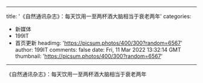 
---
title: '《自然通讯杂志》：每天饮用一至两杯酒大脑相当于衰老两年'
categories: 
 - 新媒体
 - 199IT
 - 首页更新
headimg: 'https://picsum.photos/400/300?random=6567'
author: 199IT
comments: false
date: Fri, 11 Mar 2022 13:32:14 GMT
thumbnail: 'https://picsum.photos/400/300?random=6567'
---

<div>   
《自然通讯杂志》：每天饮用一至两杯酒大脑相当于衰老两年  
</div>
            